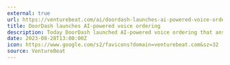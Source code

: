 ```yaml
---
external: true
url: https://venturebeat.com/ai/doordash-launches-ai-powered-voice-ordering/
title: DoorDash launches AI-powered voice ordering
description: Today DoorDash launched AI-powered voice ordering that answers calls and provides customers with curated recommendations.
date: 2023-08-28T13:00:00Z
icon: https://www.google.com/s2/favicons?domain=venturebeat.com&sz=32
source: VentureBeat
---
```

